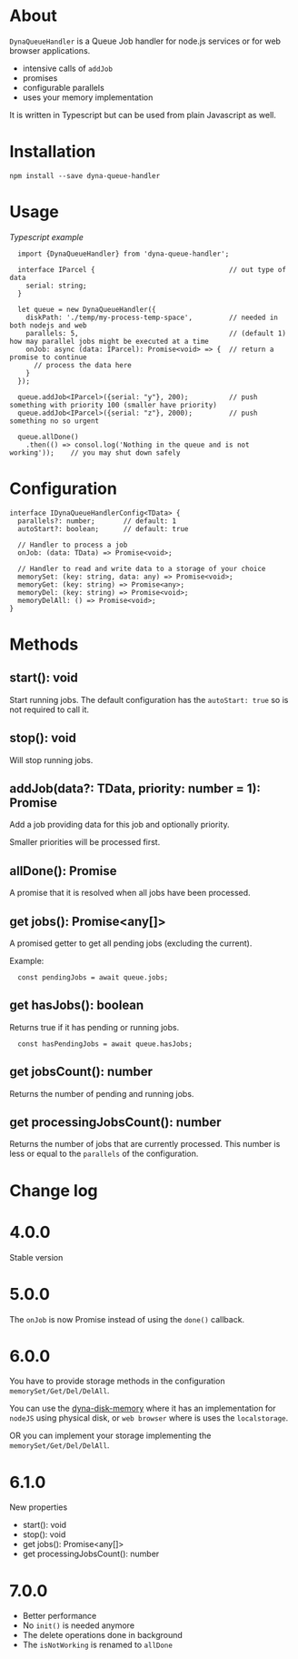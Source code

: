 ﻿# About

`DynaQueueHandler` is a Queue Job handler for node.js services or for web browser applications.

- intensive calls of `addJob`
- promises
- configurable parallels
- uses your memory implementation

It is written in Typescript but can be used from plain Javascript as well.

# Installation

`npm install --save dyna-queue-handler`

# Usage
_Typescript example_

```
  import {DynaQueueHandler} from 'dyna-queue-handler';

  interface IParcel {                                 // out type of data
    serial: string;
  }

  let queue = new DynaQueueHandler({
    diskPath: './temp/my-process-temp-space',         // needed in both nodejs and web
    parallels: 5,                                     // (default 1) how may parallel jobs might be executed at a time
    onJob: async (data: IParcel): Promise<void> => {  // return a promise to continue
      // process the data here
    }
  });

  queue.addJob<IParcel>({serial: "y"}, 200);          // push something with priority 100 (smaller have priority)
  queue.addJob<IParcel>({serial: "z"}, 2000);         // push something no so urgent

  queue.allDone()
    .then(() => consol.log('Nothing in the queue and is not working'));    // you may shut down safely

```

# Configuration

```
interface IDynaQueueHandlerConfig<TData> {
  parallels?: number;       // default: 1
  autoStart?: boolean;      // default: true

  // Handler to process a job
  onJob: (data: TData) => Promise<void>;

  // Handler to read and write data to a storage of your choice
  memorySet: (key: string, data: any) => Promise<void>;
  memoryGet: (key: string) => Promise<any>;
  memoryDel: (key: string) => Promise<void>;
  memoryDelAll: () => Promise<void>;
}
```

# Methods

## start(): void

Start running jobs. The default configuration has the `autoStart: true` so is not required to call it.

## stop(): void

Will stop running jobs.

## addJob<TData>(data?: TData, priority: number = 1): Promise<void>

Add a job providing data for this job and optionally priority.

Smaller priorities will be processed first.

## allDone(): Promise<void>

A promise that it is resolved when all jobs have been processed.

## get jobs(): Promise<any[]>

A promised getter to get all pending jobs (excluding the current).

Example: 

```
  const pendingJobs = await queue.jobs;
```
## get hasJobs(): boolean

Returns true if it has pending or running jobs.

```
  const hasPendingJobs = await queue.hasJobs;
```

## get jobsCount(): number

Returns the number of pending and running jobs.

## get processingJobsCount(): number

Returns the number of jobs that are currently processed. This number is less or equal to the `parallels` of the configuration.

# Change log

# 4.0.0

Stable version

# 5.0.0

The `onJob` is now Promise instead of using the `done()` callback.

# 6.0.0

You have to provide storage methods in the configuration `memorySet/Get/Del/DelAll`.

You can use the [dyna-disk-memory](https://github.com/aneldev/dyna-disk-memory) where it has an implementation for `nodeJS` using physical disk, or `web browser` where is uses the `localstorage`.

OR you can implement your storage implementing the `memorySet/Get/Del/DelAll`.

# 6.1.0

New properties

- start(): void
- stop(): void
- get jobs(): Promise<any[]>
- get processingJobsCount(): number

# 7.0.0

- Better performance
- No `init()` is needed anymore
- The delete operations done in background
- The `isNotWorking` is renamed to `allDone`


